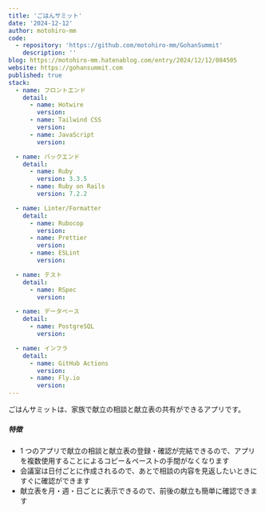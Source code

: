 ```yaml
---
title: 'ごはんサミット'
date: '2024-12-12'
author: motohiro-mm
code:
  - repository: 'https://github.com/motohiro-mm/GohanSummit'
    description: ''
blog: https://motohiro-mm.hatenablog.com/entry/2024/12/12/084505
website: https://gohansummit.com
published: true
stack:
  - name: フロントエンド
    detail:
      - name: Hotwire
        version:
      - name: Tailwind CSS
        version:
      - name: JavaScript
        version:

  - name: バックエンド
    detail:
      - name: Ruby
        version: 3.3.5
      - name: Ruby on Rails
        version: 7.2.2

  - name: Linter/Formatter
    detail:
      - name: Rubocop
        version:
      - name: Prettier
        version:
      - name: ESLint
        version:

  - name: テスト
    detail:
      - name: RSpec
        version:

  - name: データベース
    detail:
      - name: PostgreSQL
        version:

  - name: インフラ
    detail:
      - name: GitHub Actions
        version:
      - name: Fly.io
        version:
---
```


ごはんサミットは、家族で献立の相談と献立表の共有ができるアプリです。

##### 特徴

- 1 つのアプリで献立の相談と献立表の登録・確認が完結できるので、アプリを複数使用することによるコピー＆ペーストの手間がなくなります
- 会議室は日付ごとに作成されるので、あとで相談の内容を見返したいときにすぐに確認ができます
- 献立表を月・週・日ごとに表示できるので、前後の献立も簡単に確認できます
